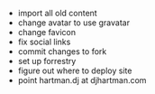 - import all old content
- change avatar to use gravatar
- change favicon
- fix social links
- commit changes to fork
- set up forrestry
- figure out where to deploy site
- point hartman.dj at djhartman.com